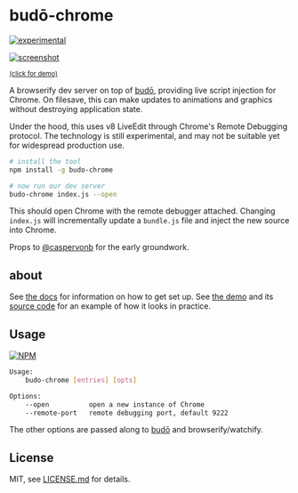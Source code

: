 # budō-chrome

[![experimental](http://badges.github.io/stability-badges/dist/experimental.svg)](http://github.com/badges/stability-badges)

[![screenshot](http://i.imgur.com/LJP7d9I.png)](https://www.youtube.com/watch?v=cfgeN3G_Gl0)

<sup>[(click for demo)](https://www.youtube.com/watch?v=cfgeN3G_Gl0)</sup>

A browserify dev server on top of [budō](https://github.com/mattdesl/budo), providing live script injection for Chrome. On filesave, this can make updates to animations and graphics without destroying application state. 

Under the hood, this uses v8 LiveEdit through Chrome's Remote Debugging protocol. The technology is still experimental, and may not be suitable yet for widespread production use. 

```sh
# install the tool
npm install -g budo-chrome

# now run our dev server
budo-chrome index.js --open
```

This should open Chrome with the remote debugger attached. Changing `index.js` will incrementally update a `bundle.js` file and inject the new source into Chrome. 

Props to [@caspervonb](https://twitter.com/caspervonb) for the early groundwork.

## about

See [the docs](docs/README.md) for information on how to get set up. See [the demo](https://www.youtube.com/watch?v=cfgeN3G_Gl0) and its [source code](https://github.com/mattdesl/budo-ball-example) for an example of how it looks in practice. 

## Usage

[![NPM](https://nodei.co/npm/budo-chrome.png)](https://www.npmjs.com/package/budo-chrome)

```sh
Usage:
    budo-chrome [entries] [opts]

Options:
    --open          open a new instance of Chrome
    --remote-port   remote debugging port, default 9222
```

The other options are passed along to [budō](https://github.com/mattdesl/budo) and browserify/watchify.

## License

MIT, see [LICENSE.md](http://github.com/mattdesl/budo-chrome/blob/master/LICENSE.md) for details.
